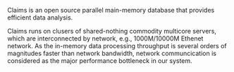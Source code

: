 

Claims is an open source parallel main-memory database that provides efficient data analysis. 

Claims runs on clusers of shared-nothing commodity multicore servers, which are interconnected by network, e.g., 1000M/10000M Ethenet network. As the in-memory data processing throughput is several orders of magnitudes faster than network bandwidth, network communcication is considered as the major performance bottleneck in our system.
